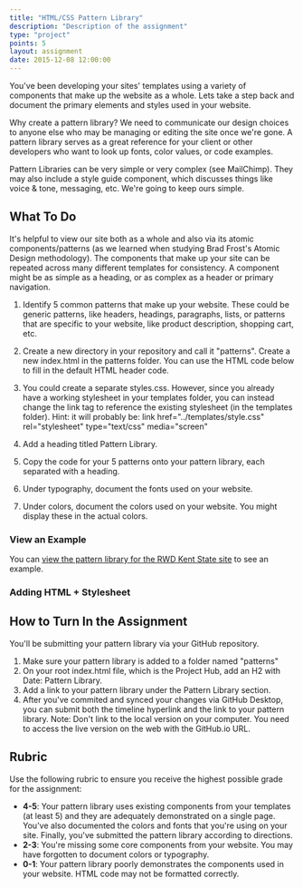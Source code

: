 ```yaml
---
title: "HTML/CSS Pattern Library"
description: "Description of the assignment"
type: "project"
points: 5
layout: assignment
date: 2015-12-08 12:00:00
---
```


You've been developing your sites' templates using a variety of components that make up the website as a whole.  Lets take a step back and document the primary elements and styles used in your website.  

Why create a pattern library? We need to communicate our design choices to anyone else who may be managing or editing the site once we're gone.  A pattern library serves as a great reference for your client or other developers who want to look up fonts, color values, or code examples.

Pattern Libraries can be very simple or very complex (see MailChimp).  They may also include a style guide component, which discusses things like voice & tone, messaging, etc.  We're going to keep ours simple.

## What To Do

It's helpful to view our site both as a whole and also via its atomic components/patterns (as we learned when studying Brad Frost's Atomic Design methodology).  The components that make up your site can be repeated across many different templates for consistency.  A component might be as simple as a heading, or as complex as a header or primary navigation.

1.  Identify 5 common patterns that make up your website.  These could be generic patterns, like headers, headings, paragraphs, lists, or patterns that are specific to your website, like product description, shopping cart, etc.

2.  Create a new directory in your repository and call it "patterns".  Create a new index.html in the patterns folder.  You can use the HTML code below to fill in the default HTML header code.

3.  You could create a separate styles.css.  However, since you already have a working stylesheet in your templates folder, you can instead change the link tag to reference the existing stylesheet (in the templates folder).  Hint: it will probably be: link href="../templates/style.css" rel="stylesheet" type="text/css" media="screen"

4.  Add a heading titled Pattern Library.

5.  Copy the code for your 5 patterns onto your pattern library, each separated with a heading.

6.  Under typography, document the fonts used on your website.

7.  Under colors, document the colors used on your website.  You might display these in the actual colors.

### View an Example

You can <a href="http://rwdkent.com/patterns/">view the pattern library for the RWD Kent State site</a> to see an example.

### Adding HTML + Stylesheet

<script src="https://gist.github.com/challahan/08eddc8da7152f483f99.js"></script>

## How to Turn In the Assignment

You'll be submitting your pattern library via your GitHub repository.

1.  Make sure your pattern library is added to a folder named "patterns"
2.  On your root index.html file, which is the Project Hub, add an H2 with Date: Pattern Library.
3.  Add a link to your pattern library under the Pattern Library section.
4.  After you've commited and synced your changes via GitHub Desktop, you can submit both the timeline hyperlink and the link to your pattern library.  Note: Don't link to the local version on your computer.  You need to access the live version on the web with the GitHub.io URL.

## Rubric

Use the following rubric to ensure you receive the highest possible grade for the assignment:

* **4-5**: Your pattern library uses existing components from your templates (at least 5) and they are adequately demonstrated on a single page.  You've also documented the colors and fonts that you're using on your site.  Finally, you've submitted the pattern library according to directions.
* **2-3**: You're missing some core components from your website.  You may have forgotten to document colors or typography. 
* **0-1**: Your pattern library poorly demonstrates the components used in your website.  HTML code may not be formatted correctly. 